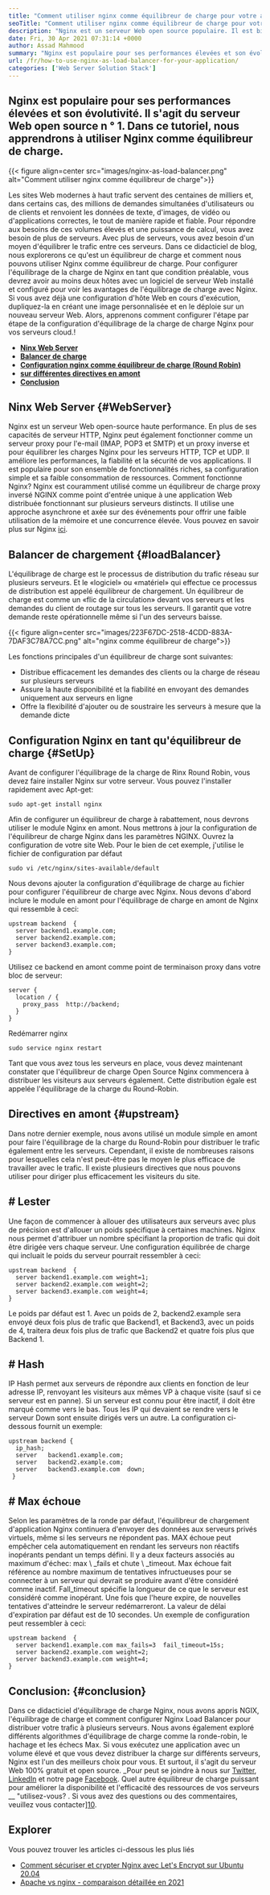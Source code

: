 ```yaml
---
title: "Comment utiliser nginx comme équilibreur de charge pour votre application" 
seoTitle: "Comment utiliser nginx comme équilibreur de charge pour votre application" 
description: "Nginx est un serveur Web open source populaire. Il est bien connu pour les performances élevées et l'évolutivité. Dans ce tutoriel, nous apprendrons à utiliser Nginx comme équilibreur de charge" 
date: Fri, 30 Apr 2021 07:31:14 +0000
author: Assad Mahmood
summary: "Nginx est populaire pour ses performances élevées et son évolutivité. Il s'agit du serveur Web open source n ° 1. Dans ce tutoriel, nous apprendrons à utiliser Nginx comme équilibreur de charge." 
url: /fr/how-to-use-nginx-as-load-balancer-for-your-application/
categories: ['Web Server Solution Stack']
---
```


## Nginx est populaire pour ses performances élevées et son évolutivité. Il s'agit du serveur Web open source n ° 1. Dans ce tutoriel, nous apprendrons à utiliser Nginx comme équilibreur de charge.

{{< figure align=center src="images/nginx-as-load-balancer.png" alt="Comment utiliser nginx comme équilibreur de charge">}}

Les sites Web modernes à haut trafic servent des centaines de milliers et, dans certains cas, des millions de demandes simultanées d'utilisateurs ou de clients et renvoient les données de texte, d'images, de vidéo ou d'applications correctes, le tout de manière rapide et fiable. Pour répondre aux besoins de ces volumes élevés et une puissance de calcul, vous avez besoin de plus de serveurs. Avec plus de serveurs, vous avez besoin d'un moyen d'équilibrer le trafic entre ces serveurs. Dans ce didacticiel de blog, nous explorerons ce qu'est un équilibreur de charge et comment nous pouvons utiliser Nginx comme équilibreur de charge.
Pour configurer l'équilibrage de la charge de Nginx en tant que condition préalable, vous devrez avoir au moins deux hôtes avec un logiciel de serveur Web installé et configuré pour voir les avantages de l'équilibrage de charge avec Nginx. Si vous avez déjà une configuration d'hôte Web en cours d'exécution, dupliquez-la en créant une image personnalisée et en le déploie sur un nouveau serveur Web. Alors, apprenons comment configurer l'étape par étape de la configuration d'équilibrage de la charge de charge Nginx pour vos serveurs cloud.!
  * **[Ninx Web Server][1]** 
  * **[Balancer de charge][2]** 
  * **[Configuration nginx comme équilibreur de charge (Round Robin)][3]** 
  * **[sur différentes directives en amont][4]** 
  * **[Conclusion][5]** 

## Ninx Web Server   {#WebServer}
Nginx est un serveur Web open-source haute performance. En plus de ses capacités de serveur HTTP, Nginx peut également fonctionner comme un serveur proxy pour l'e-mail (IMAP, POP3 et SMTP) et un proxy inverse et pour équilibrer les charges Nginx pour les serveurs HTTP, TCP et UDP. Il améliore les performances, la fiabilité et la sécurité de vos applications. Il est populaire pour son ensemble de fonctionnalités riches, sa configuration simple et sa faible consommation de ressources.
Comment fonctionne Nginx? Nginx est couramment utilisé comme un équilibreur de charge proxy inversé NGINX comme point d'entrée unique à une application Web distribuée fonctionnant sur plusieurs serveurs distincts. Il utilise une approche asynchrone et axée sur des événements pour offrir une faible utilisation de la mémoire et une concurrence élevée. Vous pouvez en savoir plus sur Nginx [ici][6].

## Balancer de chargement   {#loadBalancer}
L'équilibrage de charge est le processus de distribution du trafic réseau sur plusieurs serveurs. Et le «logiciel» ou «matériel» qui effectue ce processus de distribution est appelé équilibreur de chargement. Un équilibreur de charge est comme un «flic de la circulation» devant vos serveurs et les demandes du client de routage sur tous les serveurs. Il garantit que votre demande reste opérationnelle même si l'un des serveurs baisse.

{{< figure align=center src="images/223F67DC-2518-4CDD-883A-7DAF3C78A7CC.png" alt="nginx comme équilibreur de charge">}}

Les fonctions principales d'un équilibreur de charge sont suivantes:
  * Distribue efficacement les demandes des clients ou la charge de réseau sur plusieurs serveurs
  * Assure la haute disponibilité et la fiabilité en envoyant des demandes uniquement aux serveurs en ligne
  * Offre la flexibilité d'ajouter ou de soustraire les serveurs à mesure que la demande dicte

## Configuration Nginx en tant qu'équilibreur de charge   {#SetUp}
Avant de configurer l'équilibrage de la charge de Rinx Round Robin, vous devez faire installer Nginx sur votre serveur. Vous pouvez l'installer rapidement avec Apt-get:
```
sudo apt-get install nginx
```
Afin de configurer un équilibreur de charge à rabattement, nous devrons utiliser le module Nginx en amont. Nous mettrons à jour la configuration de l'équilibreur de charge Nginx dans les paramètres NGINX. Ouvrez la configuration de votre site Web. Pour le bien de cet exemple, j'utilise le fichier de configuration par défaut
```
sudo vi /etc/nginx/sites-available/default
```
Nous devons ajouter la configuration d'équilibrage de charge au fichier pour configurer l'équilibreur de charge avec Nginx.
Nous devons d'abord inclure le module en amont pour l'équilibrage de charge en amont de Nginx qui ressemble à ceci:
```
upstream backend  {
  server backend1.example.com;
  server backend2.example.com;
  server backend3.example.com;
}
```
Utilisez ce backend en amont comme point de terminaison proxy dans votre bloc de serveur:
```
server {
  location / {
    proxy_pass  http://backend;
  }
}
```
Redémarrer nginx
```
sudo service nginx restart
```
Tant que vous avez tous les serveurs en place, vous devez maintenant constater que l'équilibreur de charge Open Source Nginx commencera à distribuer les visiteurs aux serveurs également. Cette distribution égale est appelée l'équilibrage de la charge du Round-Robin.

## Directives en amont   {#upstream}
Dans notre dernier exemple, nous avons utilisé un module simple en amont pour faire l'équilibrage de la charge du Round-Robin pour distribuer le trafic également entre les serveurs. Cependant, il existe de nombreuses raisons pour lesquelles cela n'est peut-être pas le moyen le plus efficace de travailler avec le trafic. Il existe plusieurs directives que nous pouvons utiliser pour diriger plus efficacement les visiteurs du site.

## # Lester
Une façon de commencer à allouer des utilisateurs aux serveurs avec plus de précision est d'allouer un poids spécifique à certaines machines. Nginx nous permet d'attribuer un nombre spécifiant la proportion de trafic qui doit être dirigée vers chaque serveur.
Une configuration équilibrée de charge qui incluait le poids du serveur pourrait ressembler à ceci:
```
upstream backend  {
  server backend1.example.com weight=1;
  server backend2.example.com weight=2;
  server backend3.example.com weight=4;
}
```
Le poids par défaut est 1. Avec un poids de 2, backend2.example sera envoyé deux fois plus de trafic que Backend1, et Backend3, avec un poids de 4, traitera deux fois plus de trafic que Backend2 et quatre fois plus que Backend 1.

## # Hash
IP Hash permet aux serveurs de répondre aux clients en fonction de leur adresse IP, renvoyant les visiteurs aux mêmes VP à chaque visite (sauf si ce serveur est en panne). Si un serveur est connu pour être inactif, il doit être marqué comme vers le bas. Tous les IP qui devaient se rendre vers le serveur Down sont ensuite dirigés vers un autre.
La configuration ci-dessous fournit un exemple:
```
upstream backend {
  ip_hash;
  server   backend1.example.com;
  server   backend2.example.com;
  server   backend3.example.com  down;
 }
```

## # Max échoue
Selon les paramètres de la ronde par défaut, l'équilibreur de chargement d'application Nginx continuera d'envoyer des données aux serveurs privés virtuels, même si les serveurs ne répondent pas. MAX échoue peut empêcher cela automatiquement en rendant les serveurs non réactifs inopérants pendant un temps défini.
Il y a deux facteurs associés au maximum d'échec: max \ _fails et chute \ _timeout. Max échoue fait référence au nombre maximum de tentatives infructueuses pour se connecter à un serveur qui devrait se produire avant d'être considéré comme inactif. Fall_timeout spécifie la longueur de ce que le serveur est considéré comme inopérant. Une fois que l'heure expire, de nouvelles tentatives d'atteindre le serveur redémarreront. La valeur de délai d'expiration par défaut est de 10 secondes.
Un exemple de configuration peut ressembler à ceci:
```
upstream backend  {
  server backend1.example.com max_fails=3  fail_timeout=15s;
  server backend2.example.com weight=2;
  server backend3.example.com weight=4;
}
```

## Conclusion:   {#conclusion}
Dans ce didacticiel d'équilibrage de charge Nginx, nous avons appris NGIX, l'équilibrage de charge et comment configurer Nginx Load Balancer pour distribuer votre trafic à plusieurs serveurs. Nous avons également exploré différents algorithmes d'équilibrage de charge comme la ronde-robin, le hachage et les échecs Max. Si vous exécutez une application avec un volume élevé et que vous devez distribuer la charge sur différents serveurs, Nginx est l'un des meilleurs choix pour vous. Et surtout, il s'agit du serveur Web 100% gratuit et open source.
_Pour peut se joindre à nous sur [Twitter][7], [LinkedIn][8] et notre page [Facebook][9]. Quel autre équilibreur de charge puissant pour améliorer la disponibilité et l'efficacité des ressources de vos serveurs __ "utilisez-vous? . Si vous avez des questions ou des commentaires, veuillez vous contacter][10].

## Explorer
Vous pouvez trouver les articles ci-dessous les plus liés
  * [Comment sécuriser et crypter Nginx avec Let's Encrypt sur Ubuntu 20.04][11]
  * [Apache vs nginx - comparaison détaillée en 2021][12]

  
[1]: #webserver
[2]: #loadbalancer
[3]: #setup
[4]: #upstream
[5]: #conclusion
[6]: https://products.containerize.com/solution-stack/nginx
[7]: https://twitter.com/containerize_co
[8]: https://www.linkedin.com/company/containerize/
[9]: http://facebook.com/containerize
[10]: mailto:yasir.saeed@aspose.com
[11]: https://blog.containerize.com/web-server-solution-stack/how-to-secure-nginx-with-letsencrypt-on-ubuntu-20-04/
[12]: https://blog.containerize.com/2021/02/26/apache-vs-nginx-detailed-comparison-in-2021/
